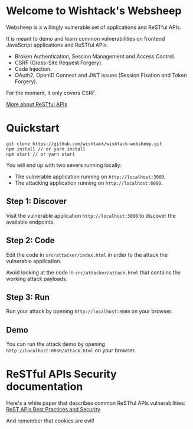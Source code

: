 Welcome to Wishtack's Websheep
=============================

Websheep is a willingly vulnerable set of applications and ReSTful APIs.

It is meant to demo and learn common vulnerabilities on frontend JavaScript applications and ReSTful APIs.
* Broken Authentication, Session Management and Access Control.
* CSRF (Cross-Site Request Forgery).
* Code Injection.
* OAuth2, OpenID Connect and JWT issues (Session Fixation and Token Forgery).

For the moment, it only covers CSRF.

[More about ReSTful APIs](https://blog.wishtack.com/rest-apis-best-practices-and-security/)

# Quickstart

```shell
git clone https://github.com/wishtack/wishtack-websheep.git
npm install // or yarn install
npm start // or yarn start
```

You will end up with two severs running locally:
* The vulnerable application running on `http://localhost:3000`.
* The attacking application running on `http://localhost:8080`.

## Step 1: Discover
Visit the vulnerable application `http://localhost:3000` to discover the available endpoints.

## Step 2: Code
Edit the code in `src/attacker/index.html` in order to the attack the vulnerable application.

Avoid looking at the code in `src/attacker/attack.html` that contains the working attack payloads.

## Step 3: Run
Run your attack by opening `http://localhost:8080` on your browser.

## Demo
You can run the attack demo by opening `http://localhost:8080/attack.html` on your browser.

# ReSTful APIs Security documentation
Here's a white paper that describes common ReSTful APIs vulnerabilities: [ReST APIs Best Practices and Security](https://blog.wishtack.com/rest-apis-best-practices-and-security/)

And remember that cookies are evil!

